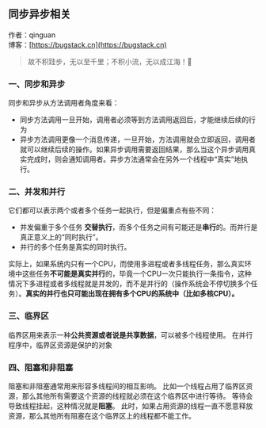 ## 同步异步相关

作者：qinguan
<br/>博客：[https://bugstack.cn](https://bugstack.cn)

> 故不积跬步，无以至千里；不积小流，无以成江海！🌻

### 一、同步和异步

同步和异步从方法调用者角度来看：
- 同步方法调用一旦开始，调用者必须等到方法调用返回后，才能继续后续的行为
- 异步方法调用更像一个消息传递，一旦开始，方法调用就会立即返回，调用者就可以继续后续的操作。如果异步调用需要返回结果，那么当这个异步调用真实完成时，则会通知调用者。异步方法通常会在另外一个线程中“真实”地执行。

### 二、并发和并行

它们都可以表示两个或者多个任务一起执行，但是偏重点有些不同：
- 并发偏重于多个任务 **交替执行**，而多个任务之间有可能还是**串行**的。而并行是真正意义上的“同时执行”。
- 并行的多个任务是真实的同时执行。

实际上，如果系统内只有一个CPU，而使用多进程或者多线程任务，那么真实环境中这些任务**不可能是真实并行**的，毕竟一个CPU一次只能执行一条指令，这种情况下多进程或者多线程就是并发的，而不是并行的（操作系统会不停切换多个任务）。**真实的并行也只可能出现在拥有多个CPU的系统中（比如多核CPU）。**


### 三、临界区

临界区用来表示一种**公共资源或者说是共享数据**，可以被多个线程使用。
在并行程序中，临界区资源是保护的对象

### 四、阻塞和非阻塞

阻塞和非阻塞通常用来形容多线程间的相互影响。
比如一个线程占用了临界区资源，那么其他所有需要这个资源的线程就必须在这个临界区中进行等待。
等待会导致线程挂起，这种情况就是**阻塞**。
此时，如果占用资源的线程一直不愿意释放资源，那么其他所有阻塞在这个临界区上的线程都不能工作。
















